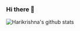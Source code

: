 ### Hi there 👋

![Harikrishna's github stats](https://github-readme-stats.vercel.app/api?username=hryxna&show_icons=true)
<!--
<a href="https://dev.to/hryxna">
  <img src="https://d2fltix0v2e0sb.cloudfront.net/dev-badge.svg" alt="Harikrishna's DEV Profile" height="30" width="30">
</a>
-->
<!--
**hryxna/hryxna** is a ✨ _special_ ✨ repository because its `README.md` (this file) appears on your GitHub profile.

Here are some ideas to get you started:

- 🔭 I’m currently working on ...
- 🌱 I’m currently learning ...
- 👯 I’m looking to collaborate on ...
- 🤔 I’m looking for help with ...
- 💬 Ask me about ...
- 📫 How to reach me: ...
- 😄 Pronouns: ...
- ⚡ Fun fact: ...
-->
